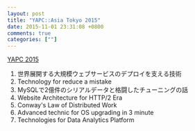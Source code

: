 ```yaml
---
layout: post
title: "YAPC::Asia Tokyo 2015"
date: 2015-11-01 23:31:08 +0800
comments: true
categories: [""]
---
```



<!-- more -->

[YAPC 2015 ]

1. 世界展開する大規模ウェブサービスのデプロイを支える技術
2. Technology for reduce a mistake
3. MySQLで2億件のシリアルデータと格闘したチューニングの話
4. Website Architecture for HTTP/2 Era
5. Conway's Law of Distributed Work
6. Advanced technic for OS upgrading in 3 minute
7. Technologies for Data Analytics Platform

[YAPC 2015 ]:http://yapcasia.org/2015/